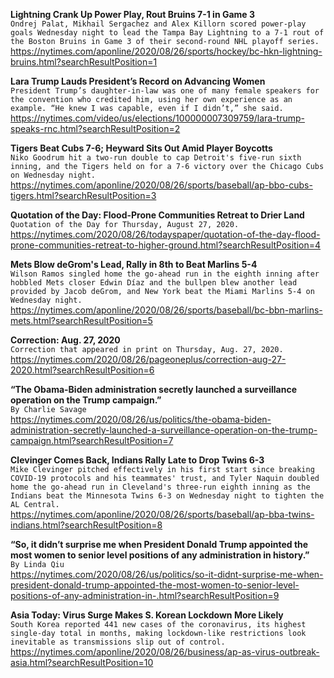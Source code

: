 **Lightning Crank Up Power Play, Rout Bruins 7-1 in Game 3**\
`Ondrej Palat, Mikhail Sergachez and Alex Killorn scored power-play goals Wednesday night to lead the Tampa Bay Lightning to a 7-1 rout of the Boston Bruins in Game 3 of their second-round NHL playoff series.`\
https://nytimes.com/aponline/2020/08/26/sports/hockey/bc-hkn-lightning-bruins.html?searchResultPosition=1

**Lara Trump Lauds President’s Record on Advancing Women**\
`President Trump’s daughter-in-law was one of many female speakers for the convention who credited him, using her own experience as an example. “He knew I was capable, even if I didn’t,” she said.`\
https://nytimes.com/video/us/elections/100000007309759/lara-trump-speaks-rnc.html?searchResultPosition=2

**Tigers Beat Cubs 7-6; Heyward Sits Out Amid Player Boycotts**\
`Niko Goodrum hit a two-run double to cap Detroit's five-run sixth inning, and the Tigers held on for a 7-6 victory over the Chicago Cubs on Wednesday night.`\
https://nytimes.com/aponline/2020/08/26/sports/baseball/ap-bbo-cubs-tigers.html?searchResultPosition=3

**Quotation of the Day: Flood-Prone Communities Retreat to Drier Land**\
`Quotation of the Day for Thursday, August 27, 2020.`\
https://nytimes.com/2020/08/26/todayspaper/quotation-of-the-day-flood-prone-communities-retreat-to-higher-ground.html?searchResultPosition=4

**Mets Blow deGrom's Lead, Rally in 8th to Beat Marlins 5-4**\
`Wilson Ramos singled home the go-ahead run in the eighth inning after hobbled Mets closer Edwin Díaz and the bullpen blew another lead provided by Jacob deGrom, and New York beat the Miami Marlins 5-4 on Wednesday night. `\
https://nytimes.com/aponline/2020/08/26/sports/baseball/bc-bbn-marlins-mets.html?searchResultPosition=5

**Correction: Aug. 27, 2020**\
`Correction that appeared in print on Thursday, Aug. 27, 2020.`\
https://nytimes.com/2020/08/26/pageoneplus/correction-aug-27-2020.html?searchResultPosition=6

**“The Obama-Biden administration secretly launched a surveillance operation on the Trump campaign.”**\
`By Charlie Savage`\
https://nytimes.com/2020/08/26/us/politics/the-obama-biden-administration-secretly-launched-a-surveillance-operation-on-the-trump-campaign.html?searchResultPosition=7

**Clevinger Comes Back, Indians Rally Late to Drop Twins 6-3**\
`Mike Clevinger pitched effectively in his first start since breaking COVID-19 protocols and his teammates' trust, and Tyler Naquin doubled home the go-ahead run in Cleveland's three-run eighth inning as the Indians beat the Minnesota Twins 6-3 on Wednesday night to tighten the AL Central.`\
https://nytimes.com/aponline/2020/08/26/sports/baseball/ap-bba-twins-indians.html?searchResultPosition=8

**“So, it didn’t surprise me when President Donald Trump appointed the most women to senior level positions of any administration in history.”**\
`By Linda Qiu`\
https://nytimes.com/2020/08/26/us/politics/so-it-didnt-surprise-me-when-president-donald-trump-appointed-the-most-women-to-senior-level-positions-of-any-administration-in-.html?searchResultPosition=9

**Asia Today: Virus Surge Makes S. Korean Lockdown More Likely**\
`South Korea reported 441 new cases of the coronavirus, its highest single-day total in months, making lockdown-like restrictions look inevitable as transmissions slip out of control.`\
https://nytimes.com/aponline/2020/08/26/business/ap-as-virus-outbreak-asia.html?searchResultPosition=10

